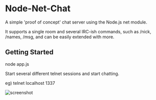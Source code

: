 # Node-Net-Chat

A simple 'proof of concept' chat server using the Node.js net module.

It supports a single room and several IRC-ish commands, such as /nick, /names, /msg, and can be easily extended with more.

## Getting Started

node app.js

Start several different telnet sessions and start chatting.

eg) telnet localhost 1337

![screenshot](https://raw.github.com/brentertz/node-net-chat/master/screenshot.png)
